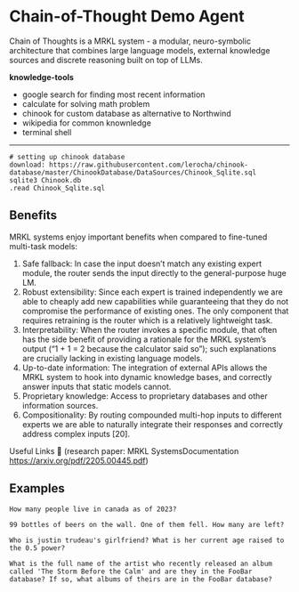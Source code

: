 # Chain-of-Thought Demo Agent
Chain of Thoughts is a MRKL system - a modular, neuro-symbolic architecture that combines large language models, external knowledge sources and discrete reasoning built on top of LLMs.

**knowledge-tools**
- google search for finding most recent information
- calculate for solving math problem
- chinook for custom database as alternative to Northwind
- wikipedia for common knownledge
- terminal shell
---
```
# setting up chinook database
download: https://raw.githubusercontent.com/lerocha/chinook-database/master/ChinookDatabase/DataSources/Chinook_Sqlite.sql
sqlite3 Chinook.db
.read Chinook_Sqlite.sql
```
## Benefits
MRKL systems enjoy important benefits when compared to fine-tuned multi-task models:

1. Safe fallback: In case the input doesn’t match any existing expert module, the router sends the input directly to the general-purpose huge LM.
2. Robust extensibility: Since each expert is trained independently we are able to cheaply add new capabilities while guaranteeing that they do not compromise the performance of existing ones. The only component that requires retraining is the router which is a relatively lightweight task.
3. Interpretability: When the router invokes a specific module, that often has the side benefit of providing a rationale for the MRKL system’s output (“1 + 1 = 2 because the calculator said so”); such explanations are crucially lacking in existing language models.
4. Up-to-date information: The integration of external APIs allows the MRKL system to hook into dynamic knowledge bases, and correctly answer inputs that static models cannot.
5. Proprietary knowledge: Access to proprietary databases and other information sources.
6. Compositionality: By routing compounded multi-hop inputs to different experts we are able to naturally integrate their responses and correctly address complex inputs [20].

Useful Links 🔗
(research paper: MRKL SystemsDocumentation https://arxiv.org/pdf/2205.00445.pdf)

## Examples 
```
How many people live in canada as of 2023?
```
```
99 bottles of beers on the wall. One of them fell. How many are left?
```
```
Who is justin trudeau's girlfriend? What is her current age raised to the 0.5 power?
```
```
What is the full name of the artist who recently released an album called 'The Storm Before the Calm' and are they in the FooBar database? If so, what albums of theirs are in the FooBar database?
```

